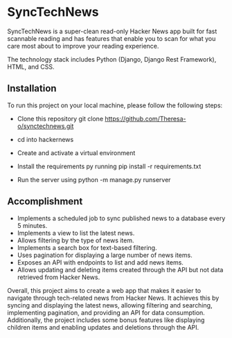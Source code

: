 
# SyncTechNews

SyncTechNews is a super-clean read-only Hacker News app built for fast scannable reading and has features that enable you to scan for what you care most about to improve your reading experience.

The technology stack includes Python (Django, Django Rest Framework), HTML, and CSS.



## Installation

To run this project on your local machine, please follow the following steps:

- Clone this repository git clone https://github.com/Theresa-o/synctechnews.git

- cd into hackernews

- Create and activate a virtual environment

- Install the requirements py running pip install -r requirements.txt

- Run the server using python -m manage.py runserver 
    
## Accomplishment

- Implements a scheduled job to sync published news to a database every 5 minutes.
- Implements a view to list the latest news.
- Allows filtering by the type of news item.
- Implements a search box for text-based filtering.
- Uses pagination for displaying a large number of news items.
- Exposes an API with endpoints to list and add news items.
- Allows updating and deleting items created through the API but not data retrieved from Hacker News.

Overall, this project aims to create a web app that makes it easier to navigate through tech-related news from Hacker News. It achieves this by syncing and displaying the latest news, allowing filtering and searching, implementing pagination, and providing an API for data consumption. Additionally, the project includes some bonus features like displaying children items and enabling updates and deletions through the API.


